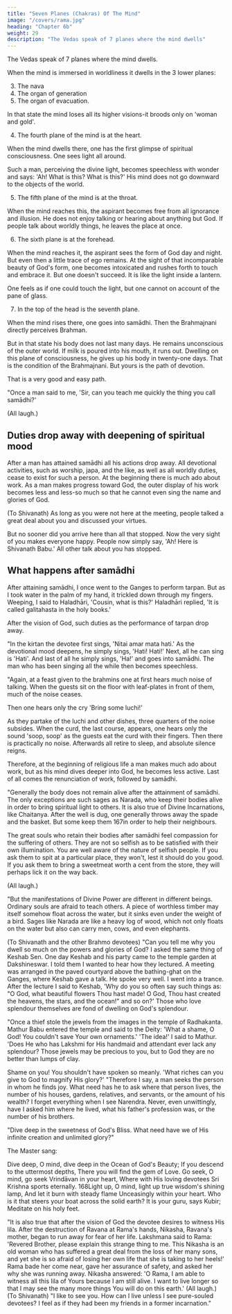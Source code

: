 ```yaml
---
title: "Seven Planes (Chakras) Of The Mind"
image: "/covers/rama.jpg"
heading: "Chapter 6b"
weight: 29
description: "The Vedas speak of 7 planes where the mind dwells"
---
```



The Vedas speak of 7 planes where the mind dwells. 

When the mind is immersed in worldliness it dwells in the 3 lower planes:

3. The nava
2. The organ of generation
1. The organ of evacuation.

In that state the mind loses all its higher visions-it broods only on 'woman and gold'.

4. The fourth plane of the mind is at the heart. 

When the mind dwells there, one has the first glimpse of spiritual consciousness. One sees light all around.

Such a man, perceiving the divine light, becomes speechless with wonder and says: 'Ah! What is this? What is this?' His mind does not go downward to the objects of the world.

5. The fifth plane of the mind is at the throat. 

When the mind reaches this, the aspirant becomes free from all ignorance and illusion. He does not enjoy talking or hearing about anything but God. If people talk about worldly things, he leaves the place at once. 

6. The sixth plane is at the forehead. 

When the mind reaches it, the aspirant sees the form of God day and night. But even then a little trace of ego remains. At the sight of that incomparable beauty of God's form, one becomes intoxicated and rushes forth to touch and embrace it. But one doesn't succeed. It is like the light inside a lantern. 

One feels as if one could touch the light, but one cannot on account of the pane of glass.

7. In the top of the head is the seventh plane. 

When the mind rises there, one goes into samādhi. Then the Brahmajnani directly perceives Brahman. 

But in that state his body does not last many days. He remains unconscious of the outer world. If milk is poured into his mouth, it runs out. Dwelling on this plane of consciousness, he gives up his body in twenty-one days. That is the condition of the Brahmajnani. But yours is the path of devotion.


That is a very good and easy path.

"Once a man said to me, 'Sir, can you teach me quickly the thing you call samādhi?' 

(All laugh.)


## Duties drop away with deepening of spiritual mood

After a man has attained samādhi all his actions drop away. All devotional activities, such as worship, japa, and the like, as well as all worldly duties, cease to exist for such a person. At the beginning there is much ado about work. As a man makes progress toward God, the outer display of his work becomes less and less-so much so that he cannot even sing the name and glories of God.

(To Shivanath) As long as you were not here at the meeting, people talked a great deal about you and discussed your virtues. 

But no sooner did you arrive here than all that stopped. Now the very sight of you makes everyone happy. People now simply say, 'Ah! Here is Shivanath Babu.' All other talk about you has stopped.


## What happens after samādhi

After attaining samādhi, I once went to the Ganges to perform tarpan. But as I took water in the palm of my hand, it trickled down through my fingers. Weeping, I said to Haladhāri, 'Cousin, what is this?' Haladhāri replied, 'It is called galitahasta in the holy books.' 

After the vision of God, such duties as the performance of tarpan drop away.

"In the kirtan the devotee first sings, 'Nitai amar mata hati.' As the devotional mood deepens, he simply sings, 'Hati! Hati!' Next, all he can sing is 'Hati'. And last of all he simply sings, 'Ha!' and goes into samādhi. The man who has been singing all the while then becomes speechless.

"Again, at a feast given to the brahmins one at first hears much noise of talking. When
the guests sit on the floor with leaf-plates in front of them, much of the noise ceases.

Then one hears only the cry 'Bring some luchi!'

As they partake of the luchi and other dishes, three quarters of the noise subsides. When the curd, the last course, appears, one hears only the sound 'soop, soop' as the guests eat the curd with their fingers. Then there is practically no noise. Afterwards all retire to sleep, and absolute silence reigns.

Therefore, at the beginning of religious life a man makes much ado about work,
but as his mind dives deeper into God, he becomes less active. Last of all comes the
renunciation of work, followed by samādhi.

"Generally the body does not remain alive after the attainment of samādhi. The only exceptions are such sages as Narada, who keep their bodies alive in order to bring spiritual light to others. It is also true of Divine Incarnations, like Chaitanya. After the well is dug, one generally throws away the spade and the basket. But some keep them 167in order to help their neighbours. 

The great souls who retain their bodies after samādhi feel compassion for the suffering of others. They are not so selfish as to be satisfied with their own illumination. You are well aware of the nature of selfish people. If you ask them to spit at a particular place, they won't, lest it should do you good. If you ask them to bring a sweetmeat worth a cent from the store, they will perhaps lick it on the way back. 

(All laugh.)

"But the manifestations of Divine Power are different in different beings. Ordinary souls are afraid to teach others. A piece of worthless timber may itself somehow float across the water, but it sinks even under the weight of a bird. Sages like Narada are like a heavy log of wood, which not only floats on the water but also can carry men, cows, and even elephants.

(To Shivanath and the other Brahmo devotees) "Can you tell me why you dwell so much on the powers and glories of God? I asked the same thing of Keshab Sen. One day Keshab and his party came to the temple garden at Dakshineswar. I told them I wanted to hear how they lectured. A meeting was arranged in the paved courtyard above the bathing-ghat on the Ganges, where Keshab gave a talk. He spoke very well. I went into a trance. After the lecture I said to Keshab, 'Why do you so often say such things as: "O God, what beautiful flowers Thou hast made! O God, Thou hast created the heavens, the stars, and the ocean!" and so on?' Those who love splendour themselves are fond of dwelling on God's splendour.

"Once a thief stole the jewels from the images in the temple of Radhakanta. Mathur Babu entered the temple and said to the Deity: 'What a shame, O God! You couldn't save Your own ornaments.' 'The idea!' I said to Mathur. 'Does He who has Lakshmi for
His handmaid and attendant ever lack any splendour? Those jewels may be precious to
you, but to God they are no better than lumps of clay.

Shame on you! You shouldn't have spoken so meanly. 'What riches can you give to God to magnify His glory?'
"Therefore I say, a man seeks the person in whom he finds joy. What need has he to
ask where that person lives, the number of his houses, gardens, relatives, and servants,
or the amount of his wealth? I forget everything when I see Narendra. Never, even
unwittingly, have I asked him where he lived, what his father's profession was, or the
number of his brothers.

"Dive deep in the sweetness of God's Bliss. What need have we of His infinite creation and unlimited glory?"

The Master sang:

Dive deep, O mind, dive deep in the Ocean of God's Beauty;
If you descend to the uttermost depths,
There you will find the gem of Love.
Go seek, O mind, go seek Vrindāvan in your heart,
Where with His loving devotees
Sri Krishna sports eternally.
168Light up, O mind, light up true wisdom's shining lamp,
And let it burn with steady flame
Unceasingly within your heart.
Who is it that steers your boat across the solid earth?
It is your guru, says Kubir;
Meditate on his holy feet.

"It is also true that after the vision of God the devotee desires to witness His lila. After the destruction of Ravana at Rama's hands, Nikasha, Ravana's mother, began to run away for fear of her life. Lakshmana said to Rama:
'Revered Brother, please explain this strange thing to me. This Nikasha is an old woman
who has suffered a great deal from the loss of her many sons, and yet she is so afraid of
losing her own life that she is taking to her heels!' Rama bade her come near, gave her
assurance of safety, and asked her why she was running away. Nikasha answered: 'O
Rama, I am able to witness all this lila of Yours because I am still alive. I want to live
longer so that I may see the many more things You will do on this earth.' (All laugh.)
(To Shivanath) "I like to see you. How can I live unless I see pure-souled devotees? I
feel as if they had been my friends in a former incarnation."


